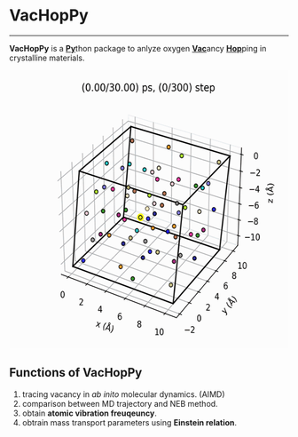 # VacHopPy
---
**VacHopPy** is a <ins>**Py**</ins>thon package to anlyze oxygen <ins>**Vac**</ins>ancy <ins>**Hop**</ins>ping in crystalline materials.

<div align=center>
<p>
    <img src="./imgs/animation.gif" width="580" height="500" />
</p>
</div>

## Functions of VacHopPy 
1. tracing vacancy in *ab inito* molecular dynamics. (AIMD)
2. comparison between MD trajectory and NEB method.
3. obtain **atomic vibration freuqeuncy**.
4. obtrain mass transport parameters using **Einstein relation**.
